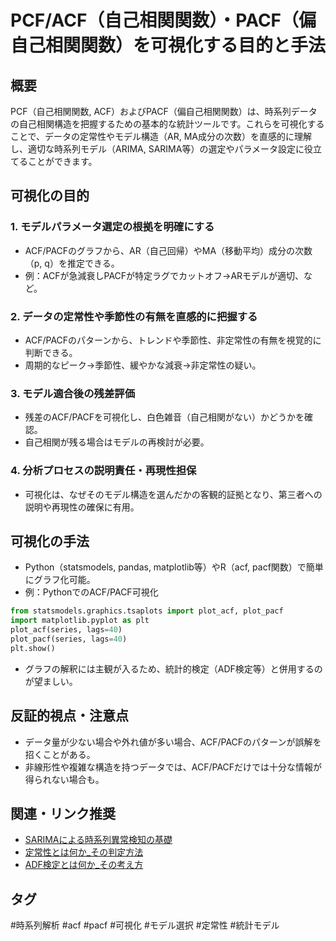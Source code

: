 # PCF/ACF（自己相関関数）・PACF（偏自己相関関数）を可視化する目的と手法

## 概要
PCF（自己相関関数, ACF）およびPACF（偏自己相関関数）は、時系列データの自己相関構造を把握するための基本的な統計ツールです。これらを可視化することで、データの定常性やモデル構造（AR, MA成分の次数）を直感的に理解し、適切な時系列モデル（ARIMA, SARIMA等）の選定やパラメータ設定に役立てることができます。

## 可視化の目的
### 1. モデルパラメータ選定の根拠を明確にする
- ACF/PACFのグラフから、AR（自己回帰）やMA（移動平均）成分の次数（p, q）を推定できる。
- 例：ACFが急減衰しPACFが特定ラグでカットオフ→ARモデルが適切、など。

### 2. データの定常性や季節性の有無を直感的に把握する
- ACF/PACFのパターンから、トレンドや季節性、非定常性の有無を視覚的に判断できる。
- 周期的なピーク→季節性、緩やかな減衰→非定常性の疑い。

### 3. モデル適合後の残差評価
- 残差のACF/PACFを可視化し、白色雑音（自己相関がない）かどうかを確認。
- 自己相関が残る場合はモデルの再検討が必要。

### 4. 分析プロセスの説明責任・再現性担保
- 可視化は、なぜそのモデル構造を選んだかの客観的証拠となり、第三者への説明や再現性の確保に有用。

## 可視化の手法
- Python（statsmodels, pandas, matplotlib等）やR（acf, pacf関数）で簡単にグラフ化可能。
- 例：PythonでのACF/PACF可視化
```python
from statsmodels.graphics.tsaplots import plot_acf, plot_pacf
import matplotlib.pyplot as plt
plot_acf(series, lags=40)
plot_pacf(series, lags=40)
plt.show()
```
- グラフの解釈には主観が入るため、統計的検定（ADF検定等）と併用するのが望ましい。

## 反証的視点・注意点
- データ量が少ない場合や外れ値が多い場合、ACF/PACFのパターンが誤解を招くことがある。
- 非線形性や複雑な構造を持つデータでは、ACF/PACFだけでは十分な情報が得られない場合も。

## 関連・リンク推奨
- [SARIMAによる時系列異常検知の基礎](SARIMAによる時系列異常検知の基礎)
- [定常性とは何か_その判定方法](定常性とは何か_その判定方法)
- [ADF検定とは何か_その考え方](ADF検定とは何か_その考え方)

## タグ
#時系列解析 #acf #pacf #可視化 #モデル選択 #定常性 #統計モデル
